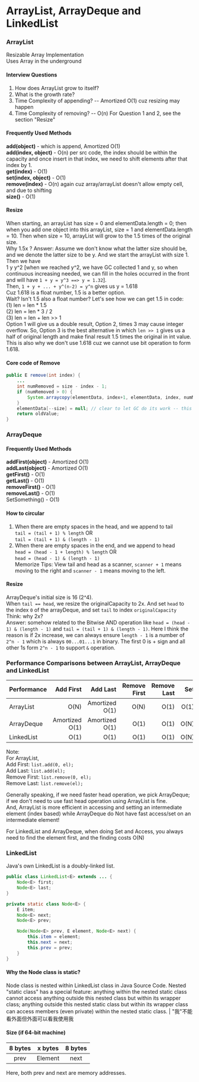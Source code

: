 # ArrayList, ArrayDeque and LinkedList

### ArrayList
Resizable Array Implementation  
Uses Array in the underground  

#### Interview Questions
1. How does ArrayList grow to itself?
2. What is the growth rate?
3. Time Complexity of appending? -- Amortized O(1) cuz resizing may happen
4. Time Complexity of removing? -- O(n)
For Question 1 and 2, see the section "Resize"

#### Frequently Used Methods
**add(object)** - which is append, Amortized O(1)   
**add(index, object)** - O(n) per src code, the index should be within the capacity and once insert in that index, we need to shift elements after that index by 1.  
**get(index)** - O(1)   
**set(index, object)** - O(1)  
**remove(index)** - O(n) again cuz array/arrayList doesn't allow empty cell, and due to shifting  
**size()** - O(1)

#### Resize
When starting, an arrayList has size = 0 and elementData.length = 0; then when you add one object into this arrayList, size = 1 and elementData.length = 10. Then when size = 10, arrayList will grow to the 1.5 times of the original size.  
Why 1.5x ?
Answer: Assume we don't know what the latter size should be, and we denote the latter size to be y. And we start the arrayList with size 1. Then we have  
1 y y^2  [when we reached y^2, we have GC collected 1 and y, so when continuous increasing needed, we can fill in the holes occurred in the front and will have ```1 + y = y^3 ==> y = 1.32```].  
Then, ```1 + y + ... + y^(n-2) = y^n``` gives us y = 1.618  
Cuz 1.618 is a float number, 1.5 is a better option.  
Wait? Isn't 1.5 also a float number? Let's see how we can get 1.5 in code:  
(1) len = len * 1.5  
(2) len = len * 3 / 2  
(3) len = len + len >> 1  
Option 1 will give us a double result, Option 2, times 3 may cause integer overflow. So, Option 3 is the best alternative in which ```len >> 1``` gives us a half of original length and make final result 1.5 times the original in int value. This is also why we don't use 1.618 cuz we cannot use bit operation to form 1.618.  

#### Core code of Remove
```java
public E remove(int index) {
	...
	int numRemoved = size - index - 1;
	if (numRemoved > 0) {
		System.arraycopy(elementData, index+1, elementData, index, numMoved);
	}
	elementData[--size] = null; // clear to let GC do its work -- this step is necessary otherwise memory overflow..
	return oldValue;
}
```

### ArrayDeque

#### Frequently Used Methods
**addFirst(object)** - Amortized O(1)  
**addLast(object)** - Amortized O(1)  
**getFirst()** - O(1)  
**getLast()** - O(1)  
**removeFirst()** - O(1)  
**removeLast()** - O(1)  
SetSomething() - O(1)   

#### How to circular
1. When there are empty spaces in the head, and we append to tail  
```tail = (tail + 1) % length``` OR  
```tail = (tail + 1) & (length - 1)```  
2. When there are empty spaces in the end, and we append to head  
```head = (head - 1 + length) % length``` OR  
```head = (head - 1) & (length - 1)```  
Memorize Tips: View tail and head as a scanner, ```scanner + 1``` means moving to the right and ```scanner - 1``` means moving to the left.


#### Resize
ArrayDeque's initial size is 16 (2^4).  
When ```tail == head```, we resize the originalCapacity to 2x. And set ```head``` to the index ```0``` of the arrayDeque, and set ```tail``` to index ```originalCapacity```  
Think: why 2x?  
Answer: somehow related to the Bitwise AND operation like ```head = (head - 1) & (length - 1)``` and ```tail = (tail + 1) & (length - 1)```. Here I think the reason is if 2x increase, we can always ensure ```length - 1``` is a number of ```2^n - 1``` which is always ```00...01...1``` in binary. The first 0 is + sign and all other 1s form ```2^n - 1``` to support ```&``` operation.  


### Performance Comparisons between ArrayList, ArrayDeque and LinkedList
| Performance   | Add First       | Add Last      | Remove First  | Remove Last | Set | Access |
| ------------- |----------------:| -------------:|--------------:|------------:|----:|-------:|
| ArrayList     |  O(N)           | Amortized O(1)| O(N)          |   O(1)      |O(1) | O(1)   |
| ArrayDeque    |  Amortized O(1) | Amortized O(1)| O(1)          |   O(1)      |O(N) | O(N)   |
| LinkedList    |  O(1)           | O(1)          | O(1)          |   O(1)      |O(N) | O(N)   |

Note:  
For ArrayList,  
Add First: ```list.add(0, el);```  
Add Last: ```list.add(el);```  
Remove First: ```list.remove(0, el);```  
Remove Last: ```list.remove(el);```  

Generally speaking, if we need faster head operation, we pick ArrayDeque; if we don't need to use fast head operation using ArrayList is fine.  
And, ArrayList is more efficient in accessing and setting an intermediate element (index based) while ArrayDeque do Not have fast access/set on an intermediate element!  

For LinkedList and ArrayDeque, when doing Set and Access, you always need to find the element first, and the finding costs O(N)  


### LinkedList
Java's own LinkedList is a doubly-linked list.  
```java
public class LinkedList<E> extends ... {
	Node<E> first;
	Node<E> last;
}
```
```java
private static class Node<E> {
	E item;
	Node<E> next;
	Node<E> prev;

	Node(Node<E> prev, E element, Node<E> next) {
		this.item = element;
		this.next = next;
		this.prev = prev;
	}
}
```

#### Why the Node class is static?
Node class is nested within LinkedList class in Java Source Code. Nested "static class" has a special feature: anything within the nested static class cannot access anything outside this nested class but within its wrapper class; anything outside this nested static class but within its wrapper class can access members (even private) within the nested static class.  | "我"不能看外面但外面可以看我使用我

#### Size (if 64-bit machine)
| 8 bytes | x bytes | 8 bytes |
|:-------:|:-------:|:-------:|
| prev    | Element | next    |  

Here, both prev and next are memory addresses.  
